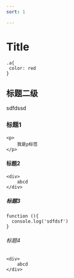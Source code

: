 ```yaml
---
sort: 1 

---
```

# Title
```
.a{
 color: red
}
```
## 标题二级
sdfdssd
### 标题1
```
<p>
	我是p标签
</p>
```
#### 标题2
```
<div>
	abcd
</div>
```
##### 标题3
```
function (){
  console.log('sdfdsf')
}
```
###### 标题4
```
<div>
	abcd
</div>
```